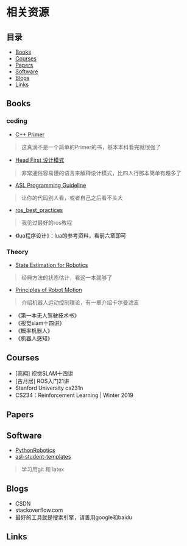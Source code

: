 # 相关资源

## 目录

- [Books](#books)
- [Courses](#courses)
- [Papers](#papers)
- [Software](#software)
- [Blogs](#blogs)
- [Links](#links)

## Books

### coding
* [C++ Primer](https://www.amazon.com/Primer-5th-Stanley-B-Lippman/dp/0321714113)
> 这真滴不是一个简单的Primer的书，基本本科看完就很强了
* [Head First 设计模式](https://baike.baidu.com/item/Head%20First%20%E8%AE%BE%E8%AE%A1%E6%A8%A1%E5%BC%8F/7427270?fr=aladdin)
> 非常通俗容易懂的语言来解释设计模式，比四人行那本简单有趣多了
* [ASL Programming Guideline](https://github.com/ethz-asl/programming_guidelines/wiki)
> 让你的代码别人看，或者自己之后看不头大   
* [ros_best_practices](https://github.com/leggedrobotics/ros_best_practices/wiki)
> 我见过最好的ros教程
- 《lua程序设计》：lua的参考资料，看前六章即可

### Theory
* [State Estimation for Robotics](https://book.douban.com/subject/30383554/)
> 经典方法的状态估计，看这一本就够了
* [Principles of Robot Motion](https://jbox.sjtu.edu.cn/l/k1RnUL)
> 介绍机器人运动控制理论，有一章介绍卡尔曼滤波
* 《第一本无人驾驶技术书》
* 《视觉slam十四讲》
* 《概率机器人》
* 《机器人感知》

## Courses
- [高翔] 视觉SLAM十四讲
- [古月居] ROS入门21讲
- Stanford University cs231n
- CS234：Reinforcement Learning | Winter 2019

## Papers

## Software
* [PythonRobotics](https://github.com/AtsushiSakai/PythonRobotics)   
* [asl-student-templates](https://github.com/ethz-asl/asl-student-templates/wiki)
> 学习用git 和 latex

## Blogs

- CSDN
- stackoverflow.com
- 最好的工具就是搜索引擎，请善用google和baidu

## Links


